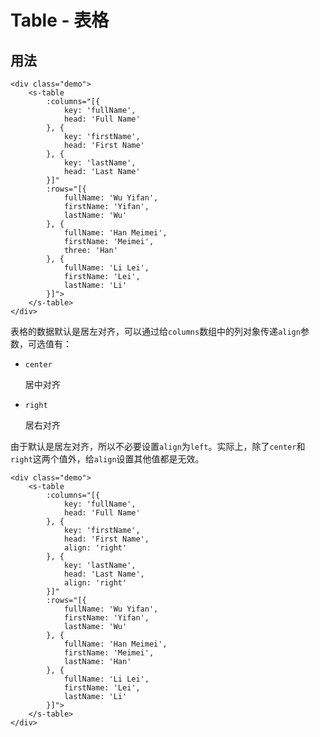 # Table - 表格

## 用法

<div class="demo">
    <s-table
        :columns="[{
            key: 'fullName',
            head: 'Full Name'
        }, {
            key: 'firstName',
            head: 'First Name'
        }, {
            key: 'lastName',
            head: 'Last Name'
        }]"
        :rows="[{
            fullName: 'Wu Yifan abcd ef ghijklmn opqrs tuvwxyz',
            firstName: 'Yifan',
            lastName: 'Wu'
        }, {
            fullName: 'Han Meimei',
            firstName: 'Meimei',
            lastName: 'Han'
        }, {
            fullName: 'Li Lei',
            firstName: 'Lei',
            lastName: 'Li'
        }]">
    </s-table>
</div>

```
<div class="demo">
    <s-table
        :columns="[{
            key: 'fullName',
            head: 'Full Name'
        }, {
            key: 'firstName',
            head: 'First Name'
        }, {
            key: 'lastName',
            head: 'Last Name'
        }]"
        :rows="[{
            fullName: 'Wu Yifan',
            firstName: 'Yifan',
            lastName: 'Wu'
        }, {
            fullName: 'Han Meimei',
            firstName: 'Meimei',
            three: 'Han'
        }, {
            fullName: 'Li Lei',
            firstName: 'Lei',
            lastName: 'Li'
        }]">
    </s-table>
</div>
```

表格的数据默认是居左对齐，可以通过给`columns`数组中的列对象传递`align`参数，可选值有：
- `center`

  居中对齐
- `right`

  居右对齐

由于默认是居左对齐，所以不必要设置`align`为`left`。实际上，除了`center`和`right`这两个值外，给`align`设置其他值都是无效。

<div class="demo">
    <s-table
        :columns="[{
            key: 'fullName',
            head: 'Full Name'
        }, {
            key: 'firstName',
            head: 'First Name',
            align: 'right'
        }, {
            key: 'lastName',
            head: 'Last Name',
            align: 'right'
        }]"
        :rows="[{
            fullName: 'Wu Yifan',
            firstName: 'Yifan',
            lastName: 'Wu'
        }, {
            fullName: 'Han Meimei',
            firstName: 'Meimei',
            lastName: 'Han'
        }, {
            fullName: 'Li Lei',
            firstName: 'Lei',
            lastName: 'Li'
        }]">
    </s-table>
</div>

```
<div class="demo">
    <s-table
        :columns="[{
            key: 'fullName',
            head: 'Full Name'
        }, {
            key: 'firstName',
            head: 'First Name',
            align: 'right'
        }, {
            key: 'lastName',
            head: 'Last Name',
            align: 'right'
        }]"
        :rows="[{
            fullName: 'Wu Yifan',
            firstName: 'Yifan',
            lastName: 'Wu'
        }, {
            fullName: 'Han Meimei',
            firstName: 'Meimei',
            lastName: 'Han'
        }, {
            fullName: 'Li Lei',
            firstName: 'Lei',
            lastName: 'Li'
        }]">
    </s-table>
</div>
```

